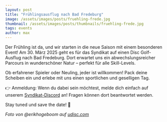 ```yaml
---
layout: post
title: "Frühlingsausflug nach Bad Fredeburg"
image: /assets/images/posts/fruehling-frede.jpg
thumbnail: /assets/images/posts/thumbnails/fruehling-frede.jpg
tags: events
author: max
---
```


Der Frühling ist da, und wir starten in die neue Saison mit einem besonderen Event! Am 30. März 2025 geht es für das Syndikat auf einen Disc Golf-Ausflug nach Bad Fredeburg. Dort erwartet uns ein abwechslungsreicher Parcours in wunderschöner Natur – perfekt für alle Skill-Levels.

Ob erfahrener Spieler oder Neuling, jeder ist willkommen! Pack deine Scheiben ein und erlebe mit uns einen sportlichen und geselligen Tag.

👉 Anmeldung: Wenn du dabei sein möchtest, melde dich einfach auf unserem <a href="#" onclick="window.open('\/\/discord.gg\/bus8ZcaNFT');">Syndikat-Discord</a> an! Fragen können dort beantwortet werden.

Stay tuned und save the date! 🚀

*Foto von @erikhogeboom auf <a href="https://udisc.com/courses/bad-fredeburg-disgolf-park-wswz/photos" target="_blank" rel="noopener noreferrer">udisc.com</a>*